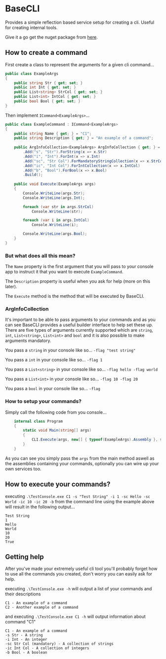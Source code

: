 # BaseCLI

Provides a simple reflection based service setup for creating a cli. Useful for creating internal tools.

Give it a go get the nuget package from [here](https://www.nuget.org/packages/BaseCLI/).

## How to create a command

First create a class to represent the arguments for a given cli command...

```csharp
public class ExampleArgs
{
    public string Str { get; set; }
    public int Int { get; set; }
    public List<string> StrCol { get; set; }
    public List<int> IntCol { get; set; }
    public bool Bool { get; set; }
}
```

Then implement `ICommand<ExampleArgs>`...

```csharp
public class ExampleCommand : ICommand<ExampleArgs>
{
    public string Name { get; } = "C1";
    public string Description { get; } = "An example of a command";
	
    public ArgInfoCollection<ExampleArgs> ArgInfoCollection { get; } = new ArgInfoBuilder<ExampleArgs>()
        .Add("s", "Str").ForString(x => x.Str)
        .Add("i", "Int").ForInt(x => x.Int)
        .Add("sc", "Str Col").ForMandatoryStringCollection(x => x.StrCol)
        .Add("ic", "Int Col").ForIntCollection(x => x.IntCol)
        .Add("b", "Bool").ForBool(x => x.Bool)
        .Build();
		
    public void Execute(ExampleArgs args)
    {
        Console.WriteLine(args.Str);
        Console.WriteLine(args.Int);

        foreach (var str in args.StrCol)
            Console.WriteLine(str);

        foreach (var i in args.IntCol)
            Console.WriteLine(i);

        Console.WriteLine(args.Bool);
    }
}
```

### But what does all this mean?

The `Name` property is the first argument that you will pass to your console app to instruct it that you want to execute `ExampleCommand`.

The `Description` property is useful when you ask for help (more on this later).

The `Execute` method is the method that will be executed by BaseCLI.

### ArgInfoCollection

It's important to be able to pass arguments to your commands and as you can see BaseCLI provides a useful builder interface to help set these up. There are five types of arguments currently supported which are `string`, `int`, `List<string>`, `List<int>` and `bool` and it is also possible to make arguments mandatory.

You pass a `string` in your console like so... `-flag "test string"`

You pass a `int` in your console like so... `-flag 1`

You pass a `List<string>` in your console like so... `-flag hello -flag world`

You pass a `List<int>` in your console like so... `-flag 10 -flag 20`

You pass a `bool` in your console like so... `-flag`

### How to setup your commands?

Simply call the following code from you console...

```csharp
    internal class Program
    {
        static void Main(string[] args)
        {
            CLI.Execute(args, new[] { typeof(ExampleArgs).Assembly }, services => { });
        }
    }
```

As you can see you simply pass the `args` from the main method aswell as the assemblies containing your commands, optionally you can wire up your own services too.

## How to execute your commands?
executing `.\TestConsole.exe C1 -s "Test String" -i 1 -sc Hello -sc World -ic 10 -ic 20 -b` from the command line using the example above will result in the following output...
```
Test String
1
Hello
World
10
20
True
```

## Getting help
After you've made your extremely useful cli tool you'll probably forget how to use all the commands you created, don't worry you can easily ask for help.

executing `.\TestConsole.exe -h` will output a list of your commands and their descriptions
```
C1 - An example of a command
C2 - Another example of a command
```

and executing `.\TestConsole.exe C1 -h` will output information about command "C1"
```
C1 - An example of a command
-s Str - A string
-i Int - An integer
-sc Str Col (mandatory) - A collection of strings
-ic Int Col - A collection of integers
-b Bool - A boolean
```
